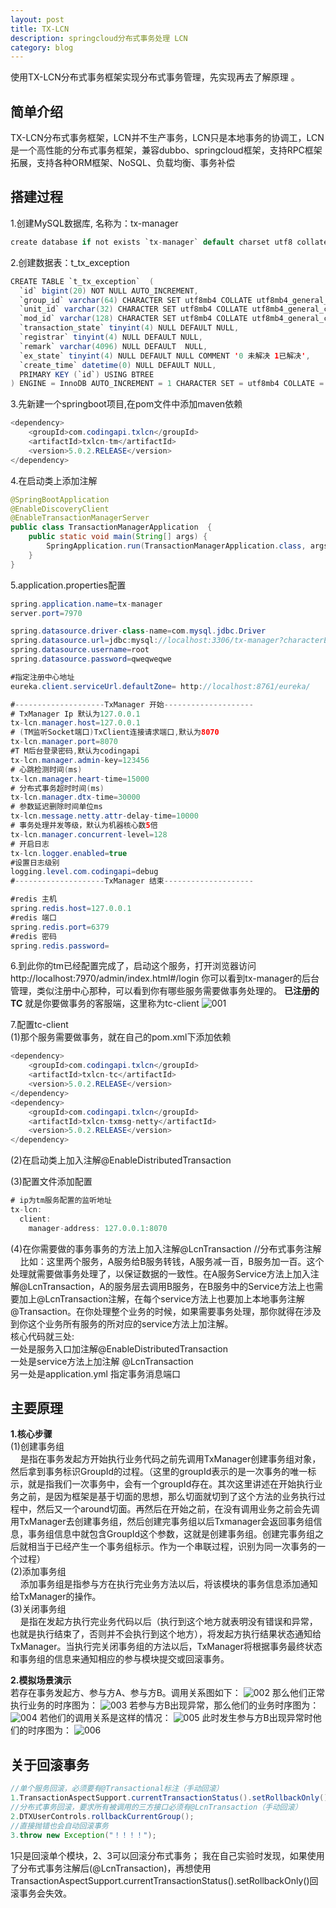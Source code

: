 ```yaml
---
layout: post
title: TX-LCN
description: springcloud分布式事务处理 LCN
category: blog
---
```


使用TX-LCN分布式事务框架实现分布式事务管理，先实现再去了解原理 。

简单介绍
-
TX-LCN分布式事务框架，LCN并不生产事务，LCN只是本地事务的协调工，LCN是一个高性能的分布式事务框架，兼容dubbo、springcloud框架，支持RPC框架拓展，支持各种ORM框架、NoSQL、负载均衡、事务补偿

搭建过程
-
1.创建MySQL数据库, 名称为：tx-manager
```java
create database if not exists `tx-manager` default charset utf8 collate utf8_general_ci;
```

2.创建数据表：t_tx_exception
```java
CREATE TABLE `t_tx_exception`  (
  `id` bigint(20) NOT NULL AUTO_INCREMENT,
  `group_id` varchar(64) CHARACTER SET utf8mb4 COLLATE utf8mb4_general_ci NULL DEFAULT NULL,
  `unit_id` varchar(32) CHARACTER SET utf8mb4 COLLATE utf8mb4_general_ci NULL DEFAULT NULL,
  `mod_id` varchar(128) CHARACTER SET utf8mb4 COLLATE utf8mb4_general_ci NULL DEFAULT NULL,
  `transaction_state` tinyint(4) NULL DEFAULT NULL,
  `registrar` tinyint(4) NULL DEFAULT NULL,
  `remark` varchar(4096) NULL DEFAULT  NULL,
  `ex_state` tinyint(4) NULL DEFAULT NULL COMMENT '0 未解决 1已解决',
  `create_time` datetime(0) NULL DEFAULT NULL,
  PRIMARY KEY (`id`) USING BTREE
) ENGINE = InnoDB AUTO_INCREMENT = 1 CHARACTER SET = utf8mb4 COLLATE = utf8mb4_general_ci ROW_FORMAT = Dynamic;
```

3.先新建一个springboot项目,在pom文件中添加maven依赖
```java
<dependency>
    <groupId>com.codingapi.txlcn</groupId>
    <artifactId>txlcn-tm</artifactId>
    <version>5.0.2.RELEASE</version>
</dependency>
```

4.在启动类上添加注解
```java
@SpringBootApplication
@EnableDiscoveryClient
@EnableTransactionManagerServer
public class TransactionManagerApplication  {
    public static void main(String[] args) {
        SpringApplication.run(TransactionManagerApplication.class, args);
    }
}
```

5.application.properties配置
```java
spring.application.name=tx-manager
server.port=7970

spring.datasource.driver-class-name=com.mysql.jdbc.Driver
spring.datasource.url=jdbc:mysql://localhost:3306/tx-manager?characterEncoding=UTF-8
spring.datasource.username=root
spring.datasource.password=qweqweqwe

#指定注册中心地址
eureka.client.serviceUrl.defaultZone= http://localhost:8761/eureka/

#--------------------TxManager 开始--------------------
# TxManager Ip 默认为127.0.0.1
tx-lcn.manager.host=127.0.0.1
# (TM监听Socket端口)TxClient连接请求端口,默认为8070
tx-lcn.manager.port=8070
#T M后台登录密码,默认为codingapi
tx-lcn.manager.admin-key=123456
# 心跳检测时间(ms)
tx-lcn.manager.heart-time=15000
# 分布式事务超时时间(ms)
tx-lcn.manager.dtx-time=30000
# 参数延迟删除时间单位ms
tx-lcn.message.netty.attr-delay-time=10000
# 事务处理并发等级，默认为机器核心数5倍
tx-lcn.manager.concurrent-level=128
# 开启日志
tx-lcn.logger.enabled=true
#设置日志级别
logging.level.com.codingapi=debug
#--------------------TxManager 结束--------------------

#redis 主机
spring.redis.host=127.0.0.1
#redis 端口
spring.redis.port=6379
#redis 密码
spring.redis.password=
```

6.到此你的tm已经配置完成了，启动这个服务，打开浏览器访问http://localhost:7970/admin/index.html#/login
你可以看到tx-manager的后台管理，类似注册中心那种，可以看到你有哪些服务需要做事务处理的。
<b>已注册的TC</b> 就是你要做事务的客服端，这里称为tc-client
![001](/images/TX-LCN/001.png)

7.配置tc-client<br>
(1)那个服务需要做事务，就在自己的pom.xml下添加依赖
```java
<dependency>
    <groupId>com.codingapi.txlcn</groupId>
    <artifactId>txlcn-tc</artifactId>
    <version>5.0.2.RELEASE</version>
</dependency>
<dependency>
    <groupId>com.codingapi.txlcn</groupId>
    <artifactId>txlcn-txmsg-netty</artifactId>
    <version>5.0.2.RELEASE</version>
</dependency>
```
(2)在启动类上加入注解@EnableDistributedTransaction<br>

(3)配置文件添加配置
```java
# ip为tm服务配置的监听地址
tx-lcn:
  client:
    manager-address: 127.0.0.1:8070
```

(4)在你需要做的事务事务的方法上加入注解@LcnTransaction //分布式事务注解<br>
&nbsp;&nbsp;&nbsp;&nbsp;比如：这里两个服务，A服务给B服务转钱，A服务减一百，B服务加一百。这个处理就需要做事务处理了，以保证数据的一致性。在A服务Service方法上加入注解@LcnTransaction，A的服务层去调用B服务，在B服务中的Service方法上也需要加上@LcnTransaction注解，在每个service方法上也要加上本地事务注解@Transaction。在你处理整个业务的时候，如果需要事务处理，那你就得在涉及到你这个业务所有服务的所对应的service方法上加注解。<br>
核心代码就三处:<br>
一处是服务入口加注解@EnableDistributedTransaction<br>
一处是service方法上加注解 @LcnTransaction<br>
另一处是application.yml 指定事务消息端口<br>

主要原理
-
<b>1.核心步骤</b><br>
(1)创建事务组<br>
&nbsp;&nbsp;&nbsp;&nbsp;是指在事务发起方开始执行业务代码之前先调用TxManager创建事务组对象，然后拿到事务标识GroupId的过程。（这里的groupId表示的是一次事务的唯一标示，就是指我们一次事务中，会有一个groupId存在。其次这里讲述在开始执行业务之前，是因为框架是基于切面的思想，那么切面就切到了这个方法的业务执行过程中，然后又一个around切面。再然后在开始之前，在没有调用业务之前会先调用TxManager去创建事务组，然后创建完事务组以后Txmanager会返回事务组信息，事务组信息中就包含GroupId这个参数，这就是创建事务组。创建完事务组之后就相当于已经产生一个事务组标示。作为一个串联过程，识别为同一次事务的一个过程）<br>
(2)添加事务组<br>
&nbsp;&nbsp;&nbsp;&nbsp;添加事务组是指参与方在执行完业务方法以后，将该模块的事务信息添加通知给TxManager的操作。<br>
(3)关闭事务组<br>
&nbsp;&nbsp;&nbsp;&nbsp;是指在发起方执行完业务代码以后（执行到这个地方就表明没有错误和异常，也就是执行结束了，否则并不会执行到这个地方），将发起方执行结果状态通知给TxManager。当执行完关闭事务组的方法以后，TxManager将根据事务最终状态和事务组的信息来通知相应的参与模块提交或回滚事务。

<b>2.模拟场景演示</b><br>
若存在事务发起方、参与方A、参与方B。调用关系图如下：
![002](/images/TX-LCN/002.png)
那么他们正常执行业务的时序图为：
![003](/images/TX-LCN/003.png)
若参与方B出现异常，那么他们的业务时序图为：
![004](/images/TX-LCN/004.png)
若他们的调用关系是这样的情况：
![005](/images/TX-LCN/005.png)
此时发生参与方B出现异常时他们的时序图为：
![006](/images/TX-LCN/006.png)

关于回滚事务
-
```java
//单个服务回滚，必须要有@Transactional标注（手动回滚）
1.TransactionAspectSupport.currentTransactionStatus().setRollbackOnly();
//分布式事务回滚，要求所有被调用的三方接口必须有@LcnTransaction（手动回滚）
2.DTXUserControls.rollbackCurrentGroup();
//直接抛错也会自动回滚事务
3.throw new Exception("！！！！");
```
1只是回滚单个模块，2、3可以回滚分布式事务；
我在自己实验时发现，如果使用了分布式事务注解后(@LcnTransaction)，再想使用TransactionAspectSupport.currentTransactionStatus().setRollbackOnly()回滚事务会失效。

